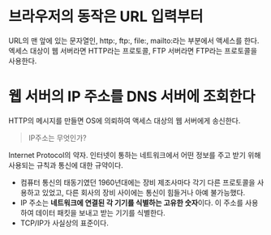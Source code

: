 # 브라우저의 동작은 URL 입력부터

URL의 맨 앞에 있는 문자열인, http:, ftp:, file:, mailto:라는 부분에서 액세스를 한다. 엑세스 대상이 웹 서버라면 HTTP라는 프로토콜, FTP 서버라면 FTP라는 프로토콜을 사용한다.


# 웹 서버의 IP 주소를 DNS 서버에 조회한다

HTTP의 메시지를 만들면 OS에 의뢰하여 액세스 대상의 웹 서버에게 송신한다.

> IP주소는 무엇인가?


Internet Protocol의 약자. 인터넷이 통하는 네트워크에서 어떤 정보를 주고 받기 위해 사용되는 규칙과 통신에 대한 규약이다.

- 컴퓨터 통신의 태동기였던 1960년대에는 장비 제조사마다 각기 다른 프로토콜을 사용하고 있었고, 다른 회사의 장비 사이에는 통신이 힘들거나 아예 불가능했다.
- IP 주소는 **네트워크에 연결된 각 기기를 식별하는 고유한 숫자**이다. 이 주소를 사용하여 데이터 패킷을 보내고 받는 기기를 식별한다.
- TCP/IP가 사실상의 표준이다.
